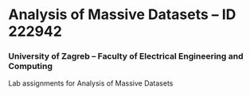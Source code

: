# Analysis of Massive Datasets – ID 222942

### University of Zagreb – Faculty of Electrical Engineering and Computing

Lab assignments for Analysis of Massive Datasets
